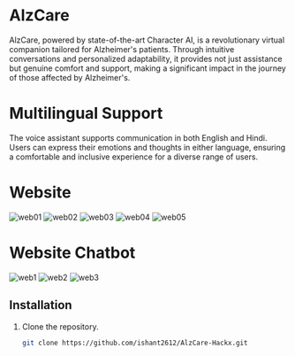 # AlzCare
AlzCare, powered by state-of-the-art Character AI, is a revolutionary virtual companion tailored for Alzheimer's patients. Through intuitive conversations and personalized adaptability, it provides not just assistance but genuine comfort and support, making a significant impact in the journey of those affected by Alzheimer's.
# Multilingual Support
The voice assistant supports communication in both English and Hindi. Users can express their emotions and thoughts in either language, ensuring a comfortable and inclusive experience for a diverse range of users.
# Website
![web01](https://github.com/yashwaldia/AlzCare/assets/115491299/fd39bdd6-bf22-47b8-a996-b21452d772a0)
![web02](https://github.com/yashwaldia/AlzCare/assets/115491299/f240bfc5-e84b-4258-8df2-ae86b5fba360)
![web03](https://github.com/yashwaldia/AlzCare/assets/115491299/f63a90d9-38ad-46a1-b4a7-4ac27a6a580d)
![web04](https://github.com/yashwaldia/AlzCare/assets/115491299/9f46b612-6458-41f9-b623-2a8fc2b7b13d)
![web05](https://github.com/yashwaldia/AlzCare/assets/115491299/b3bf47ba-4a88-409b-bbb8-5cb155fb87ad)
# Website Chatbot
![web1](https://github.com/yashwaldia/AlzCare/assets/115491299/cd89ac6c-82b6-4b58-a73f-77201197dc2a)
![web2](https://github.com/yashwaldia/AlzCare/assets/115491299/3b022253-a26e-4c44-a564-33ed0a271751)
![web3](https://github.com/yashwaldia/AlzCare/assets/115491299/6f2bbf30-b62a-4f96-8d8f-4fb44a3b46a9)

## Installation
1. Clone the repository.
   ```bash
   git clone https://github.com/ishant2612/AlzCare-Hackx.git

